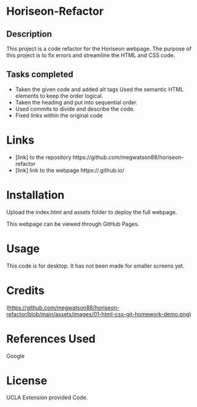 # Horiseon-Refactor
## Description 
This project is a code refactor for the Horiseon webpage. The purpose of this project is to fix errors and streamline the HTML and CSS code.  
## Tasks completed 
<ul>

<li>Taken the given code and added alt tags 
Used the semantic HTML elements to keep the order logical. </li>
<li>Taken the heading and put into sequential order.</li>
<li>Used commits to divide and describe the code. </li>
<li> Fixed links within the original code </li>
</ul>

# Links 
<ul> <li>[link] to the repository https://github.com/megwatson88/horiseon-refactor </li>
<li> [link] link to the webpage https://<megwatson88>.github.io/<horiseon-refactor>
</li> </ul>

# Installation 
Upload the index.html and assets folder to deploy the full webpage. 

This webpage can be viewed through GitHub Pages. 
# Usage 
This code is for desktop. It has not been made for smaller screens yet. 

# Credits 
(https://github.com/megwatson88/horiseon-refactor/blob/main/assets/images/01-html-css-git-homework-demo.png)
# References Used
Google
# License 
 UCLA Extension provided Code. 
